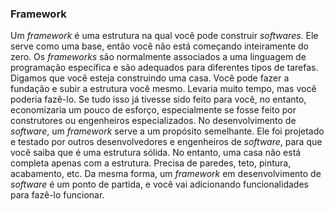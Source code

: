 ### Framework 

Um _framework_ é uma estrutura na qual você pode construir _softwares_. Ele serve como uma base, então você não está começando inteiramente do zero. Os _frameworks_ são normalmente associados a uma linguagem de programação específica e são adequados para diferentes tipos de tarefas. Digamos que você esteja construindo uma casa. Você pode fazer a fundação e subir a estrutura você mesmo. Levaria muito tempo, mas você poderia fazê-lo. Se tudo isso já tivesse sido feito para você, no entanto, economizaria um pouco de esforço, especialmente se fosse feito por construtores ou engenheiros especializados. No desenvolvimento de _software_, um _framework_ serve a um propósito semelhante. Ele foi projetado e testado por outros desenvolvedores e engenheiros de _software_, para que você saiba que é uma estrutura sólida. No entanto, uma casa não está completa apenas com a estrutura. Precisa de paredes, teto, pintura, acabamento, etc. Da mesma forma, um _framework_ em desenvolvimento de _software_ é um ponto de partida, e você vai adicionando funcionalidades para fazê-lo funcionar.
